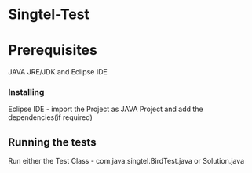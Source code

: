 # Singtel-Test

# Prerequisites
JAVA JRE/JDK and Eclipse IDE 

### Installing
Eclipse IDE - import the Project as JAVA Project and add the dependencies(if required) 

 ## Running the tests
Run either the Test Class - com.java.singtel.BirdTest.java or Solution.java
